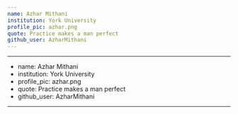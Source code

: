 ```yaml
---
name: Azhar Mithani
institution: York University 
profile_pic: azhar.png 
quote: Practice makes a man perfect 
github_user: AzharMithani
---
```

---

- name: Azhar Mithani 
- institution: York University 
- profile_pic: azhar.png 
- quote: Practice makes a man perfect 
- github_user: AzharMithani

---
